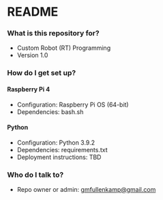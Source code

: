 # README #

### What is this repository for? ###

* Custom Robot (RT) Programming
* Version 1.0

### How do I get set up? ###

#### Raspberry Pi 4 ####

* Configuration: Raspberry Pi OS (64-bit)
* Dependencies: bash.sh

#### Python ####

* Configuration: Python 3.9.2
* Dependencies: requirements.txt
* Deployment instructions: TBD

### Who do I talk to? ###

* Repo owner or admin: gmfullenkamp@gmail.com